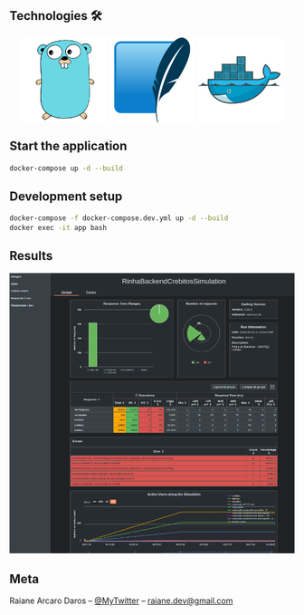 ## Technologies 🛠️ 

<div align="center">
    <img align="center" height="150" width="150" src="https://raw.githubusercontent.com/devicons/devicon/master/icons/go/go-original.svg">
    <img align="center" height="150" width="150" src="https://raw.githubusercontent.com/devicons/devicon/master/icons/sqlite/sqlite-original.svg">
    <img align="center" height="150" width="150" src="https://raw.githubusercontent.com/devicons/devicon/master/icons/docker/docker-original.svg">
</div>

## Start the application
```sh
docker-compose up -d --build
```

## Development setup
```sh
docker-compose -f docker-compose.dev.yml up -d --build
docker exec -it app bash
```

## Results
![Result](./result.png)

## Meta

Raiane Arcaro Daros – [@MyTwitter](https://twitter.com/RaianeDev) – raiane.dev@gmail.com